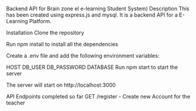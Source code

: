 Backend API for Brain zone el e-learning Student System)
Description
This has been created using express.js and mysql. It is a backend API for a E-Learning Platform.

Installation
Clone the repository

Run npm install to install all the dependencies

Create a .env file and add the following environment variables:

HOST
DB_USER
DB_PASSWORD
DATABASE
Run npm start to start the server

The server will start on http://localhost:3000

API Endpoints completed so far
GET /register - Create new Account for the teacher
